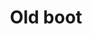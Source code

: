 ---
layout: item
title: Old boot
item-id: 685
datatable: true
id: 685
name: "Old boot"
members: true
lowalch: 0
highalch: 0
examine: "Phew!"
monsters:
  - id: 492
    name: "Cave kraken"
    members: true
    combat_level: 127
    wiki_url: "https://oldschool.runescape.wiki/w/Cave_kraken"
    drops:
      - quantity: "1"
        rarity: 0.02
        drop_requirements: null
---